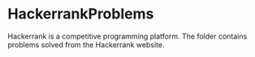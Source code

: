 # HackerrankProblems

Hackerrank is a competitive programming platform. The folder contains problems solved from the Hackerrank website.
